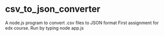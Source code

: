 # csv_to_json_converter
A node.js program to convert .csv files to JSON format
First assignment for edx course. Run by typing node app.js
